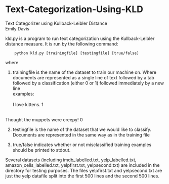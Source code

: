 # Text-Categorization-Using-KLD
Text Categorizer using Kullback-Leibler Distance </br>
Emily Davis

kld.py is a program to run text categorization using the
Kullback-Leibler distance measure.  It is run by the
following command:

        python kld.py [trainingfile] [testingfile] [true/false]

where
        
1. trainingfile is the name of the dataset to train our
machine on.  Where documents are represented as
a single line of text followed by a tab followed by
a classification (either 0 or 1) followed immediately
by a new line </br>
examples:
</br> </br>
I love kittens. 1 
</br>
Thought the muppets were creepy!        0
</br>
        
2. testingfile is the name of the dataset that we would
like to classify.  Documents are represented in the
same way as in the training file
        
3. true/false indicates whether or not misclassified
training examples should be printed to stdout.

Several datasets (including imdb_labelled.txt,
yelp_labelled.txt, amazon_cells_labelled.txt,
yelpfirst.txt, yelpsecond.txt)
are included in the directory for testing purposes.
The files yelpfirst.txt and yelpsecond.txt are just the
yelp datafile split into the first 500 lines and the 
second 500 lines.
